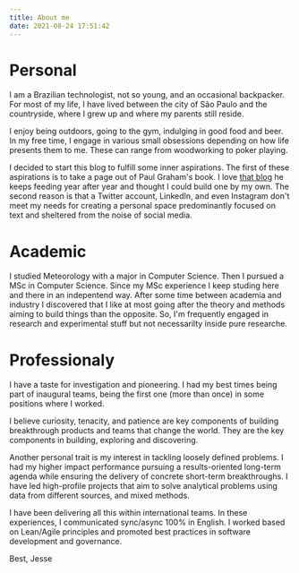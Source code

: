 ```yaml
---
title: About me
date: 2021-08-24 17:51:42
---
```


# Personal 

I am a Brazilian technologist, not so young, and an occasional backpacker. For most of my life, I have lived between the city of São Paulo and the countryside, where I grew up and where my parents still reside.

I enjoy being outdoors, going to the gym, indulging in good food and beer. In my free time, I engage in various small obsessions depending on how life presents them to me. These can range from woodworking to poker playing.  

I decided to start this blog to fulfill some inner aspirations. The first of these aspirations is to take a page out of Paul Graham's book. I love [that blog](http://paulgraham.com/) he keeps feeding year after year and thought I could build one by my own. The second reason is that a Twitter account, LinkedIn, and even Instagram don't meet my needs for creating a personal space predominantly focused on text and sheltered from the noise of social media.

# Academic

I studied Meteorology with a major in Computer Science. Then I pursued a MSc in Computer Science. Since my MSc experience I keep studing here and there in an indepentend way. After some time between academia and industry I discovered that I like at most going after the theory and methods aiming to build things than the opposite. So, I'm frequently engaged in research and experimental stuff but not necessarilty inside pure researche. 

# Professionaly

I have a taste for investigation and pioneering. I had my best times being part of inaugural teams, being the first one (more than once) in some positions where I worked. 

I believe curiosity, tenacity, and patience are key components of building breakthrough products and teams that change the world. They are the key components in building, exploring and discovering.

Another personal trait is my interest in tackling loosely defined problems. I had my higher impact performance pursuing a results-oriented long-term agenda while ensuring the delivery of concrete short-term breakthroughs. I have led high-profile projects that aim to solve analytical problems using data from different sources, and mixed methods.

I have been delivering all this within international teams. In these experiences, I communicated sync/async 100% in English. I worked based on Lean/Agile principles and promoted best practices in software development and governance.


Best, Jesse
